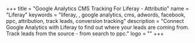 +++
title = "Google Analytics CMS Tracking For Liferay - Attributio"
name = "Liferay"
keywords = "liferay, , google analytics, cms, adwords, facebook, ppc, attribution, track leads, conversion tracking"
description = "Connect Google Analytics with Liferay to find out where your leads are coming from. Track leads from the source - from search to ppc."
logo = ""
+++

